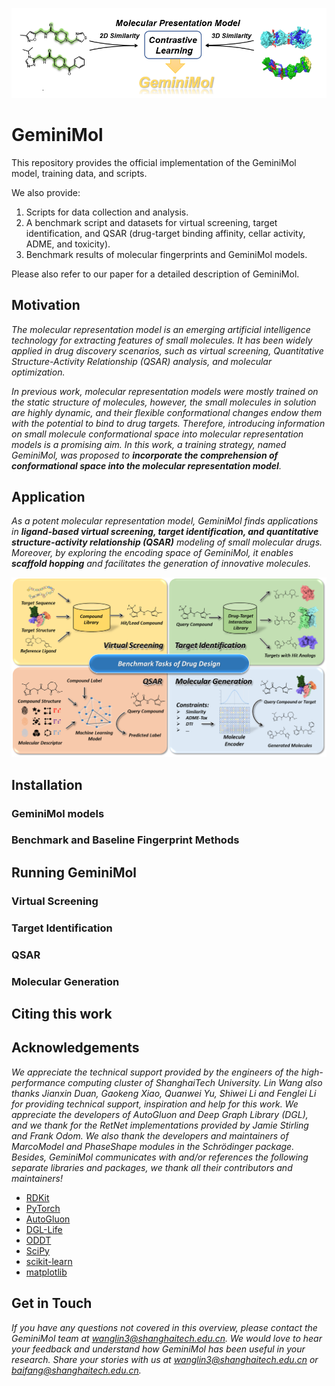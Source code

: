 ![](.image/geminimol.png)

# GeminiMol
This repository provides the official implementation of the GeminiMol model, training data, and scripts.  

We also provide:   

1.  Scripts for data collection and analysis.    
2.  A benchmark script and datasets for virtual screening, target identification, and QSAR (drug-target binding affinity, cellar activity, ADME, and toxicity).   
3.  Benchmark results of molecular fingerprints and GeminiMol models.   

Please also refer to our paper for a detailed description of GeminiMol.

## Motivation  

_The molecular representation model is an emerging artificial intelligence technology for extracting features of small molecules. It has been widely applied in drug discovery scenarios, such as virtual screening, Quantitative Structure-Activity Relationship (QSAR) analysis, and molecular optimization._   
  
_In previous work, molecular representation models were mostly trained on the static structure of molecules, however, the small molecules in solution are highly dynamic, and their flexible conformational changes endow them with the potential to bind to drug targets. Therefore, introducing information on small molecule conformational space into molecular representation models is a promising aim. In this work, a training strategy, named GeminiMol, was proposed to **incorporate the comprehension of conformational space into the molecular representation model**._   
    

## Application

_As a potent molecular representation model, GeminiMol finds applications in **ligand-based virtual screening, target identification, and quantitative structure-activity relationship (QSAR)** modeling of small molecular drugs. Moreover, by exploring the encoding space of GeminiMol, it enables **scaffold hopping** and facilitates the generation of innovative molecules._   

![benchmark](.image/benchmark.png)


## Installation

### GeminiMol models

### Benchmark and Baseline Fingerprint Methods


## Running GeminiMol

### Virtual Screening 

### Target Identification

### QSAR

### Molecular Generation


## Citing this work


## Acknowledgements

_We appreciate the technical support provided by the engineers of the high-performance computing cluster of ShanghaiTech University. Lin Wang also thanks Jianxin Duan, Gaokeng Xiao, Quanwei Yu, Shiwei Li and Fenglei Li for providing technical support, inspiration and help for this work. We appreciate the developers of AutoGluon and Deep Graph Library (DGL), and we thank for the RetNet implementations provided by Jamie Stirling and Frank Odom. We also thank the developers and maintainers of MarcoModel and PhaseShape modules in the Schrödinger package. Besides, GeminiMol communicates with and/or references the following separate libraries and packages, we thank all their contributors and maintainers!_  

*  [RDKit](https://www.rdkit.org/)
*  [PyTorch](https://pytorch.org/)
*  [AutoGluon](https://auto.gluon.ai/stable/index.html)
*  [DGL-Life](https://lifesci.dgl.ai/)
*  [ODDT](https://oddt.readthedocs.io/en/latest/)
*  [SciPy](https://scipy.org/)
*  [scikit-learn](https://scikit-learn.org/stable/)
*  [matplotlib](https://matplotlib.org/)

## Get in Touch

_If you have any questions not covered in this overview, please contact the GeminiMol team at wanglin3@shanghaitech.edu.cn. We would love to hear your feedback and understand how GeminiMol has been useful in your research. Share your stories with us at wanglin3@shanghaitech.edu.cn or baifang@shanghaitech.edu.cn._  

